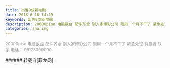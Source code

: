 ```yaml
---
title: 出售9成新电脑
date: 2018-6-10 14:19
keywords: 出售9成新电脑
description: 20000piso 电脑数台 配件齐全 别人家博彩公司 刚用一个月不干了 紧急处理 有意者 联系 电话： 09123300000
categories: sharing
---
```

<td class="t_f" id="postmessage_1407596">

<font color="#999999"><font style="font-size:13px">20000piso 电脑数台 配件齐全 别人家博彩公司 刚用一个月不干了 紧急处理 有意者 联系 电话： 09123300000</font></font><br/>
</td>
###### 转载自[菲龙网]